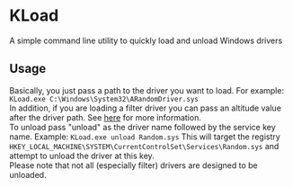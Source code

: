 # KLoad
A simple command line utility to quickly load and unload Windows drivers
## Usage
Basically, you just pass a path to the driver you want to load. For example: `KLoad.exe C:\Windows\System32\ARandomDriver.sys`<br>
In addition, if you are loading a filter driver you can pass an altitude value after the driver path. See [here](https://docs.microsoft.com/en-us/windows-hardware/drivers/ifs/allocated-altitudes) for more information. <br>
To unload pass "unload" as the driver name followed by the service key name. Example: `KLoad.exe unload Random.sys` This will target the registry `HKEY_LOCAL_MACHINE\SYSTEM\CurrentControlSet\Services\Random.sys` and attempt to unload the driver at this key. <br> Please note that not all (especially filter) drivers are designed to be unloaded.
